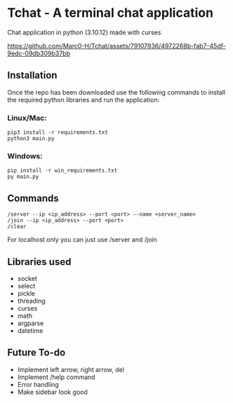 # Tchat - A terminal chat application

Chat application in python (3.10.12) made with curses

https://github.com/Marc0-H/Tchat/assets/79107936/4972268b-fab7-45df-9edc-09db309b37bb

## Installation

Once the repo has been downloaded use the following commands to install the required python libraries and run the application:

### Linux/Mac:
```
pip3 install -r requirements.txt
python3 main.py
```
### Windows:
```
pip install -r win_requirements.txt
py main.py
```

## Commands

```
/server --ip <ip_address> --port <port> --name <server_name>
/join --ip <ip_address> --port <port>
/clear
```

For localhost only you can just use /server and /join

## Libraries used
* socket
* select
* pickle
* threading
* curses
* math
* argparse
* datetime

## Future To-do

* Implement left arrow, right arrow, del
* Implement /help command
* Error handling
* Make sidebar look good
